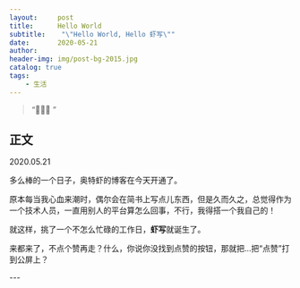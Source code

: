 ```yaml
---
layout:     post
title:      Hello World
subtitle:    "\"Hello World, Hello 虾写\""
date:       2020-05-21
author:     
header-img: img/post-bg-2015.jpg
catalog: true
tags:
    - 生活
---
```


> “🙉🙉🙉 ”



## 正文

2020.05.21

多么棒的一个日子，奥特虾的博客在今天开通了。

原本每当我心血来潮时，偶尔会在简书上写点儿东西，但是久而久之，总觉得作为一个技术人员，一直用别人的平台算怎么回事，不行，我得搭一个我自己的！

就这样，挑了一个不怎么忙碌的工作日，**虾写**就诞生了。

来都来了，不点个赞再走？什么，你说你没找到点赞的按钮，那就把...把“点赞”打到公屏上？

<p id = "build"></p>
---




